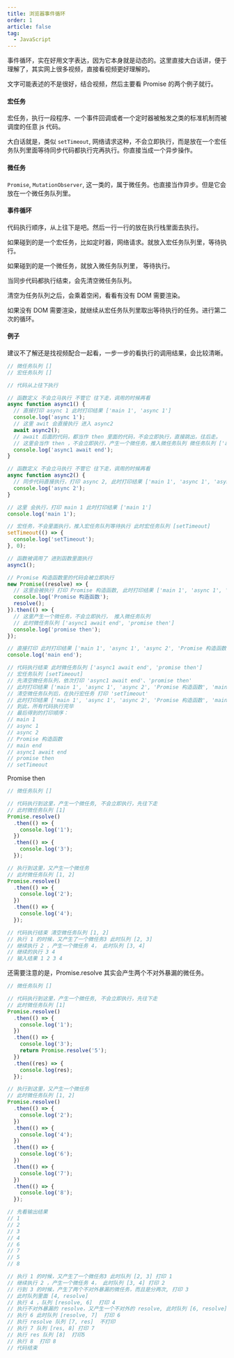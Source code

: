 ```yaml
---
title: 浏览器事件循环
order: 1
article: false
tag:
  - JavaScript
---
```


事件循环，实在好用文字表达，因为它本身就是动态的。这里直接大白话讲，便于理解了，其实网上很多视频，直接看视频更好理解的。

文字可能表述的不是很好，结合视频，然后主要看 Promise 的两个例子就行。

#### 宏任务

宏任务，执行一段程序、一个事件回调或者一个定时器被触发之类的标准机制而被调度的任意 js 代码。

大白话就是，类似 `setTimeout`, 网络请求这种，不会立即执行，而是放在一个宏任务队列里面等待同步代码都执行完再执行。你直接当成一个异步操作。

#### 微任务

`Promise`, `MutationObserver`, 这一类的，属于微任务。也直接当作异步。但是它会放在一个微任务队列里。

#### 事件循环

代码执行顺序，从上往下是吧。然后一行一行的放在执行栈里面去执行。

如果碰到的是一个宏任务，比如定时器，网络请求。就放入宏任务队列里，等待执行。

如果碰到的是一个微任务，就放入微任务队列里， 等待执行。

当同步代码都执行结束，会先清空微任务队列。

清空为任务队列之后，会乘着空闲，看看有没有 DOM 需要渲染。

如果没有 DOM 需要渲染，就继续从宏任务队列里取出等待执行的任务。进行第二次的循环。

#### 例子

建议不了解还是找视频配合一起看，一步一步的看执行的调用结果，会比较清晰。

```javascript
// 微任务队列 []
// 宏任务队列 []

// 代码从上往下执行

// 函数定义 不会立马执行 不管它 往下走，调用的时候再看
async function async1() {
  // 直接打印 async 1 此时打印结果 ['main 1', 'async 1']
  console.log('async 1');
  // 这里 awit 会直接执行 进入 async2
  await async2();
  // await 后面的代码，都当作 then 里面的代码，不会立即执行，直接跳出，往后走。
  // 这里会当作 then ，不会立即执行，产生一个微任务，推入微任务队列 微任务队列 ['async1 await end']
  console.log('async1 await end');
}

// 函数定义 不会立马执行 不管它 往下走，调用的时候再看
async function async2() {
  // 同步代码直接执行，打印 async 2, 此时打印结果 ['main 1', 'async 1', 'async 2']
  console.log('async 2');
}

// 这里 会执行，打印 main 1 此时打印结果 ['main 1']
console.log('main 1');

// 宏任务，不会里面执行，推入宏任务队列等待执行 此时宏任务队列 [setTimeout]
setTimeout(() => {
  console.log('setTimeout');
}, 0);

// 函数被调用了 进到函数里面执行
async1();

// Promise 构造函数里的代码会被立即执行
new Promise((resolve) => {
  // 这里会被执行 打印 Promise 构造函数, 此时打印结果 ['main 1', 'async 1', 'async 2', 'Promise 构造函数']
  console.log('Promise 构造函数');
  resolve();
}).then(() => {
  // 这里产生一个微任务，不会立即执行， 推入微任务队列
  // 此时微任务队列 ['async1 await end', 'promise then']
  console.log('promise then');
});

// 直接打印 此时打印结果 ['main 1', 'async 1', 'async 2', 'Promise 构造函数', 'main end']
console.log('main end');

// 代码执行结束 此时微任务队列 ['async1 await end', 'promise then']
// 宏任务队列 [setTimeout]
// 先清空微任务队列，依次打印 'async1 await end'、'promise then'
// 此时打印结果 ['main 1', 'async 1', 'async 2', 'Promise 构造函数', 'main end', 'async1 await end', 'promise then']
// 清空微任务队列后，在执行宏任务 打印 'setTimeout'
// 此时打印结果 ['main 1', 'async 1', 'async 2', 'Promise 构造函数', 'main end', 'async1 await end', 'promise then', 'setTimeout']
// 到此，所有代码执行完毕
// 最后得到的打印顺序：
// main 1
// async 1
// async 2
// Promise 构造函数
// main end
// async1 await end
// promise then
// setTimeout
```

Promise then

```javascript
// 微任务队列 []

// 代码执行到这里，产生一个微任务, 不会立即执行，先往下走
// 此时微任务队列 [1]
Promise.resolve()
  .then(() => {
    console.log('1');
  })
  .then(() => {
    console.log('3');
  });

// 执行到这里，又产生一个微任务
// 此时微任务队列 [1, 2]
Promise.resolve()
  .then(() => {
    console.log('2');
  })
  .then(() => {
    console.log('4');
  });

// 代码执行结束 清空微任务队列 [1, 2]
// 执行 1 的时候，又产生了一个微任务3 此时队列 [2, 3]
// 继续执行 2 ，产生一个微任务 4， 此时队列 [3, 4]
// 继续的执行 3 4
// 输入结果 1 2 3 4
```

还需要注意的是，Promise.resolve 其实会产生两个不对外暴漏的微任务。

```javascript
// 微任务队列 []

// 代码执行到这里，产生一个微任务, 不会立即执行，先往下走
// 此时微任务队列 [1]
Promise.resolve()
  .then(() => {
    console.log('1');
  })
  .then(() => {
    console.log('3');
    return Promise.resolve('5');
  })
  .then((res) => {
    console.log(res);
  });

// 执行到这里，又产生一个微任务
// 此时微任务队列 [1, 2]
Promise.resolve()
  .then(() => {
    console.log('2');
  })
  .then(() => {
    console.log('4');
  })
  .then(() => {
    console.log('6');
  })
  .then(() => {
    console.log('7');
  })
  .then(() => {
    console.log('8');
  });

// 先看输出结果
// 1
// 2
// 3
// 4
// 6
// 7
// 5
// 8

// 执行 1 的时候，又产生了一个微任务3 此时队列 [2, 3] 打印 1
// 继续执行 2 ，产生一个微任务 4， 此时队列 [3, 4] 打印 2
// 行到 3 的时候，产生了两个不对外暴漏的微任务，而且是分两次, 打印 3
// 此时队列里面 [4, resolve]
// 执行 4 ，队列 [resolve, 6]  打印 4
// 执行不对外暴漏的 resolve，又产生一个不对外的 resolve, 此时队列 [6, resolve] 不打印
// 执行 6 此时队列 [resolve, 7]  打印 6
// 执行 resolve 队列 [7, res]  不打印
// 执行 7 队列 [res, 8] 打印 7
// 执行 res 队列 [8]  打印5
// 执行 8  打印 8
// 代码结束
```

